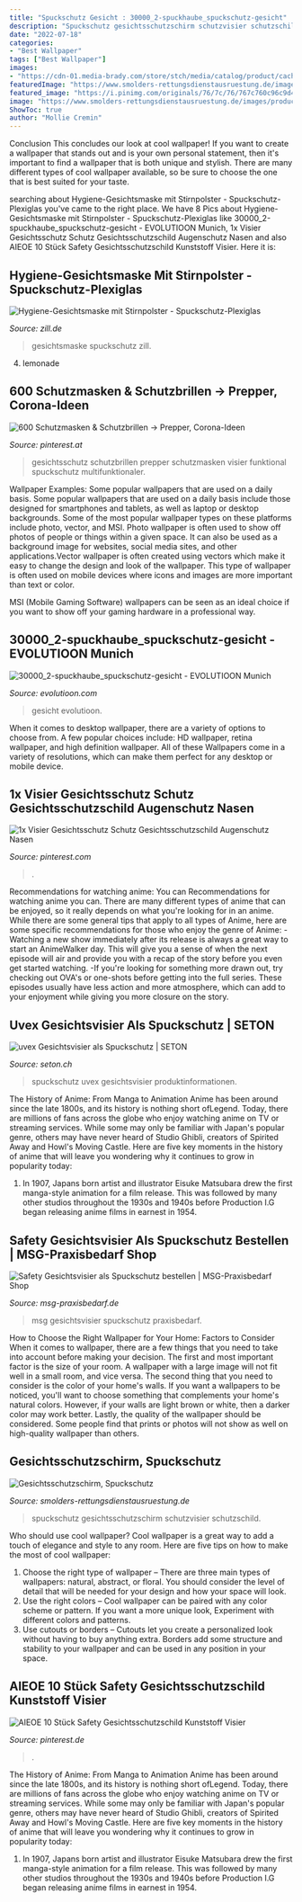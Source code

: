 ```yaml
---
title: "Spuckschutz Gesicht : 30000_2-spuckhaube_spuckschutz-gesicht"
description: "Spuckschutz gesichtsschutzschirm schutzvisier schutzschild"
date: "2022-07-18"
categories:
- "Best Wallpaper"
tags: ["Best Wallpaper"]
images:
- "https://cdn-01.media-brady.com/store/stch/media/catalog/product/cache/15/image/85e4522595efc69f496374d01ef2bf13/1588178527/d/m/dmne_8498011000_01_l_std.lang.all.jpg"
featuredImage: "https://www.smolders-rettungsdienstausruestung.de/images/product_images/popup_images/Gesichtsschutz3.jpg"
featured_image: "https://i.pinimg.com/originals/76/7c/76/767c760c96c9d49b8fda1a2f0c5e9818.jpg"
image: "https://www.smolders-rettungsdienstausruestung.de/images/product_images/popup_images/Gesichtsschutz3.jpg"
ShowToc: true
author: "Mollie Cremin"
---
```



Conclusion
This concludes our look at cool wallpaper! If you want to create a wallpaper that stands out and is your own personal statement, then it's important to find a wallpaper that is both unique and stylish. There are many different types of cool wallpaper available, so be sure to choose the one that is best suited for your taste.

	

		
searching about Hygiene-Gesichtsmaske mit Stirnpolster - Spuckschutz-Plexiglas you've came to the right place. We have 8 Pics about Hygiene-Gesichtsmaske mit Stirnpolster - Spuckschutz-Plexiglas like 30000_2-spuckhaube_spuckschutz-gesicht - EVOLUTIOON Munich, 1x Visier Gesichtsschutz Schutz Gesichtsschutzschild Augenschutz Nasen and also AIEOE 10 Stück Safety Gesichtsschutzschild Kunststoff Visier. Here it is:
		
    
## Hygiene-Gesichtsmaske Mit Stirnpolster - Spuckschutz-Plexiglas

<img loading=lazy src="https://www.zill.de/$WS/zill/websale8_shop-zill/produkte/medien/bilder/gross/9501042_E7P.jpg" onerror="this.onerror=null;this.src='https://tse4.mm.bing.net/th?id=OIP.j9XRtdPcAgBzmCkpMePvIQHaHa&amp;pid=15.1';" alt="Hygiene-Gesichtsmaske mit Stirnpolster - Spuckschutz-Plexiglas">

_Source: zill.de_

>gesichtsmaske spuckschutz zill. 

	

4. lemonade 

    
## 600 Schutzmasken &amp; Schutzbrillen -&gt; Prepper, Corona-Ideen

<img loading=lazy src="https://i.pinimg.com/474x/d9/d0/23/d9d023af3cf1b4245beaf29af3de6c33.jpg" onerror="this.onerror=null;this.src='https://tse4.mm.bing.net/th?id=OIP.QjX_q9Xz4-qhaR6Z-2ox6QAAAA&amp;pid=15.1';" alt="600 Schutzmasken &amp; Schutzbrillen -&gt; Prepper, Corona-Ideen">

_Source: pinterest.at_

>gesichtsschutz schutzbrillen prepper schutzmasken visier funktional spuckschutz multifunktionaler. 

	

Wallpaper Examples: Some popular wallpapers that are used on a daily basis.
Some popular wallpapers that are used on a daily basis include those designed for smartphones and tablets, as well as laptop or desktop backgrounds. Some of the most popular wallpaper types on these platforms include photo, vector, and MSI. 
Photo wallpaper is often used to show off photos of people or things within a given space. It can also be used as a background image for websites, social media sites, and other applications.Vector wallpaper is often created using vectors which make it easy to change the design and look of the wallpaper. This type of wallpaper is often used on mobile devices where icons and images are more important than text or color. 

MSI (Mobile Gaming Software) wallpapers can be seen as an ideal choice if you want to show off your gaming hardware in a professional way.

    
## 30000_2-spuckhaube_spuckschutz-gesicht - EVOLUTIOON Munich

<img loading=lazy src="https://www.evolutioon.com/wp-content/uploads/2017/03/30000_2-spuckhaube_spuckschutz-gesicht.jpg" onerror="this.onerror=null;this.src='https://tse2.mm.bing.net/th?id=OIP.fcWRZ4qWvU_h6xh1jK19OADYEg&amp;pid=15.1';" alt="30000_2-spuckhaube_spuckschutz-gesicht - EVOLUTIOON Munich">

_Source: evolutioon.com_

>gesicht evolutioon. 

	

When it comes to desktop wallpaper, there are a variety of options to choose from. A few popular choices include: HD wallpaper, retina wallpaper, and high definition wallpaper. All of these Wallpapers come in a variety of resolutions, which can make them perfect for any desktop or mobile device. 

    
## 1x Visier Gesichtsschutz Schutz Gesichtsschutzschild Augenschutz Nasen

<img loading=lazy src="https://i.pinimg.com/originals/76/7c/76/767c760c96c9d49b8fda1a2f0c5e9818.jpg" onerror="this.onerror=null;this.src='https://tse4.mm.bing.net/th?id=OIP.Ar2PpxP4jDBTQlwq4telJgHaKP&amp;pid=15.1';" alt="1x Visier Gesichtsschutz Schutz Gesichtsschutzschild Augenschutz Nasen">

_Source: pinterest.com_

>. 

	

Recommendations for watching anime: You can
Recommendations for watching anime you can. There are many different types of anime that can be enjoyed, so it really depends on what you're looking for in an anime. While there are some general tips that apply to all types of Anime, here are some specific recommendations for those who enjoy the genre of Anime: 
-Watching a new show immediately after its release is always a great way to start an AnimeWalker day. This will give you a sense of when the next episode will air and provide you with a recap of the story before you even get started watching. 
-If you're looking for something more drawn out, try checking out OVA's or one-shots before getting into the full series. These episodes usually have less action and more atmosphere, which can add to your enjoyment while giving you more closure on the story.

    
## Uvex Gesichtsvisier Als Spuckschutz | SETON

<img loading=lazy src="https://cdn-01.media-brady.com/store/stch/media/catalog/product/cache/15/image/85e4522595efc69f496374d01ef2bf13/1588178527/d/m/dmne_8498011000_01_l_std.lang.all.jpg" onerror="this.onerror=null;this.src='https://tse2.mm.bing.net/th?id=OIP.9cbjKO_ibNwI7xqJ5-jVuAAAAA&amp;pid=15.1';" alt="uvex Gesichtsvisier als Spuckschutz | SETON">

_Source: seton.ch_

>spuckschutz uvex gesichtsvisier produktinformationen. 

	

The History of Anime: From Manga to Animation
Anime has been around since the late 1800s, and its history is nothing short ofLegend. Today, there are millions of fans across the globe who enjoy watching anime on TV or streaming services. While some may only be familiar with Japan's popular genre, others may have never heard of Studio Ghibli, creators of Spirited Away and Howl's Moving Castle. Here are five key moments in the history of anime that will leave you wondering why it continues to grow in popularity today:
1) In 1907, Japans born artist and illustrator Eisuke Matsubara drew the first manga-style animation for a film release. This was followed by many other studios throughout the 1930s and 1940s before Production I.G began releasing anime films in earnest in 1954.

    
## Safety Gesichtsvisier Als Spuckschutz Bestellen | MSG-Praxisbedarf Shop

<img loading=lazy src="https://www.msg-praxisbedarf.de/$WS/msg/websale8_shop-msg/produkte/medien/bilder/gross/64182_14.jpg" onerror="this.onerror=null;this.src='https://tse4.mm.bing.net/th?id=OIP.Zhk8dG9fYq6AmSSduC3uyAHaHa&amp;pid=15.1';" alt="Safety Gesichtsvisier als Spuckschutz bestellen | MSG-Praxisbedarf Shop">

_Source: msg-praxisbedarf.de_

>msg gesichtsvisier spuckschutz praxisbedarf. 

	

How to Choose the Right Wallpaper for Your Home: Factors to Consider
When it comes to wallpaper, there are a few things that you need to take into account before making your decision. The first and most important factor is the size of your room. A wallpaper with a large image will not fit well in a small room, and vice versa. 
The second thing that you need to consider is the color of your home's walls. If you want a wallpapers to be noticed, you'll want to choose something that complements your home's natural colors. However, if your walls are light brown or white, then a darker color may work better. 
Lastly, the quality of the wallpaper should be considered. Some people find that prints or photos will not show as well on high-quality wallpaper than others.

    
## Gesichtsschutzschirm, Spuckschutz

<img loading=lazy src="https://www.smolders-rettungsdienstausruestung.de/images/product_images/popup_images/Gesichtsschutz3.jpg" onerror="this.onerror=null;this.src='https://tse1.mm.bing.net/th?id=OIP.X_fpkbQfwCtvrBo-dPbBugAAAA&amp;pid=15.1';" alt="Gesichtsschutzschirm, Spuckschutz">

_Source: smolders-rettungsdienstausruestung.de_

>spuckschutz gesichtsschutzschirm schutzvisier schutzschild. 

	

Who should use cool wallpaper?
Cool wallpaper is a great way to add a touch of elegance and style to any room. Here are five tips on how to make the most of cool wallpaper: 
1) Choose the right type of wallpaper – There are three main types of wallpapers: natural, abstract, or floral. You should consider the level of detail that will be needed for your design and how your space will look. 
2) Use the right colors – Cool wallpaper can be paired with any color scheme or pattern. If you want a more unique look, Experiment with different colors and patterns. 
3) Use cutouts or borders – Cutouts let you create a personalized look without having to buy anything extra. Borders add some structure and stability to your wallpaper and can be used in any position in your space.

    
## AIEOE 10 Stück Safety Gesichtsschutzschild Kunststoff Visier

<img loading=lazy src="https://i.pinimg.com/originals/ea/e1/4c/eae14cdbc3598cd930ad1978ac3df2b3.jpg" onerror="this.onerror=null;this.src='https://tse3.mm.bing.net/th?id=OIP.0hr9um3afR6TJEC71PAelAHaJy&amp;pid=15.1';" alt="AIEOE 10 Stück Safety Gesichtsschutzschild Kunststoff Visier">

_Source: pinterest.de_

>. 

	

The History of Anime: From Manga to Animation
Anime has been around since the late 1800s, and its history is nothing short ofLegend. Today, there are millions of fans across the globe who enjoy watching anime on TV or streaming services. While some may only be familiar with Japan's popular genre, others may have never heard of Studio Ghibli, creators of Spirited Away and Howl's Moving Castle. Here are five key moments in the history of anime that will leave you wondering why it continues to grow in popularity today:
1) In 1907, Japans born artist and illustrator Eisuke Matsubara drew the first manga-style animation for a film release. This was followed by many other studios throughout the 1930s and 1940s before Production I.G began releasing anime films in earnest in 1954.

